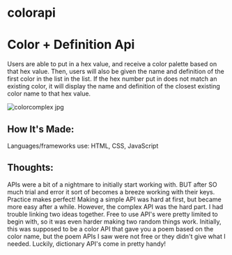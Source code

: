 # colorapi

# Color + Definition Api

Users are able to put in a hex value, and receive a color palette based on that hex value. Then, users will also be given the name and definition of the first color in the list in the list. If the hex number put in does not match an existing color, it will display the name and definition of the closest existing color name to that hex value. 

![colorcomplex jpg](https://user-images.githubusercontent.com/102040536/172031125-8ef44654-da1a-4f7d-9327-e607a965d6df.png)


## How It's Made:

Languages/frameworks use: HTML, CSS, JavaScript

## Thoughts:

APIs were a bit of a nightmare to initially start working with. BUT after SO much trial and error it sort of becomes a breeze working with their keys. Practice makes perfect! Making a simple API was hard at first, but became more easy after a while. However, the complex API was the hard part. I had trouble linking two ideas together. Free to use API's were pretty limited to begin with, so it was even harder making two random things work. Initially, this was supposed to be a color API that gave you a poem based on the color name, but the poem APIs I saw were not free or they didn't give what I needed. Luckily, dictionary API's come in pretty handy!
